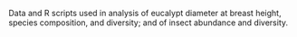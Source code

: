 Data and R scripts used in analysis of eucalypt diameter at breast height, species composition, and diversity; and of insect abundance and diversity.
